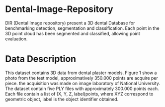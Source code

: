 # Dental-Image-Repository
DIR (Dental Image repository)  present a 3D dental Database for benchmarking detection, segmentation and classification. Each point in the 3D point cloud has been segmented and classified, allowing point evaluation.
#  Data Description
This dataset contains 3D data from dental plaster models. Figure 1 show a photo from the test model, approximatively 350.000 points are acquire per piece. the acquisition was made on image laboratory of National University. The dataset contain five PLY files with approximately 300.000 points each. Each file contain a list of (X, Y, Z, label)points, where XYZ correspond to geometric object, label is the object identifier obtained.
